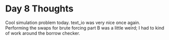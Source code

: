 # Day 8 Thoughts

Cool simulation problem today. text_io was very nice once again. Performing the
swaps for brute forcing part B was a little weird; I had to kind of work around
the borrow checker. 
